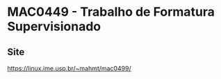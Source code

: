 # MAC0449 - Trabalho de Formatura Supervisionado

## Site

https://linux.ime.usp.br/~mahmt/mac0499/
